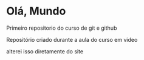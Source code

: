 # Olá, Mundo
 Primeiro repositorio do curso de git e github

 Repositório criado durante a aula do curso em video
 
 alterei isso diretamente do site
